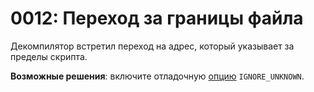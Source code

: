 # 0012: Переход за границы файла

Декомпилятор встретил переход на адрес, который указывает за пределы скрипта.

**Возможные решения**: включите отладочную [опцию](../../console.md#ignore_unknown) `IGNORE_UNKNOWN`.

